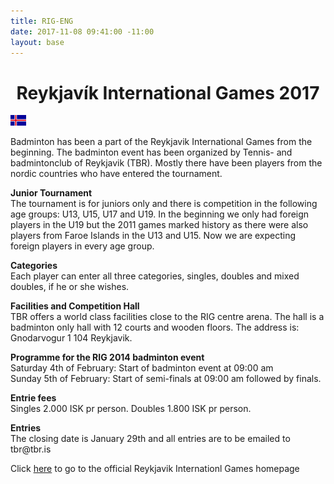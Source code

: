 ```yaml
---
title: RIG-ENG
date: 2017-11-08 09:41:00 -11:00
layout: base
---
```


<head>
	<link href='http://fonts.googleapis.com/css?family=Lobster' rel='stylesheet' type='text/css'>
</head>
<body>
	<h1 class="board_text" align="center">Reykjavík International Games 2017</h1>
  <a href="/RIG">
    <img src="/images/isl_flag.jpg" class="language-flag"><img>
  </a>
	<section class="long_text">
    <p>
      Badminton has been a part of the Reykjavik International Games from the beginning. The badminton event has been organized by Tennis- and badmintonclub of Reykjavik (TBR).
      Mostly there have been players from the nordic countries who have entered the tournament.
    </p>
    <p>
      <strong>Junior Tournament</strong><br>
      The tournament is for juniors only and there is competition in the following age groups: U13, U15, U17 and U19. In the beginning we only had foreign players in the U19 but the 2011 games marked history as there were also players from Faroe Islands in the U13 and U15. Now we are expecting foreign players in every age group.
    </p>
    <p>
      <strong>Categories</strong><br>
      Each player can enter all three categories, singles, doubles and mixed doubles, if he or she wishes.
    </p>
    <p>
      <strong>Facilities and Competition Hall</strong><br>
      TBR offers a world class facilities close to the RIG centre arena. The hall is a badminton only hall with 12 courts and wooden floors. The address is: Gnodarvogur 1 104 Reykjavik.
    </p>
    <p>
      <strong>Programme for the RIG 2014 badminton event</strong><br>
      Saturday 4th of February: Start of badminton event at 09:00 am<br>
      Sunday 5th of February: Start of semi-finals at 09:00 am followed by finals.
    </p>
    <!-- <p>
      <strong>Live broadcast from the finals</strong><br>
      There will be live streaming from the finals starting at 13:00 local time. The link to the live stream is found by clicking here and then choose player nr 3
    </p> -->
		<p>
      <strong>Entrie fees</strong><br>
      Singles 2.000 ISK pr person. Doubles 1.800 ISK pr person.
    </p>
    <p>
      <strong>Entries</strong><br>
      The closing date is January 29th and all entries are to be emailed to tbr@tbr.is
    </p>
    <!-- <p>
      <strong>Draw</strong><br>
      The draw for the 2014 Reykjavik International Games has been conducted and can be found by clicking her
    </p> -->
		<!-- <p>The draw for the 2014 Reykjavik International Games has been conducted and can be found by clicking here.</p> -->
    <p>Click <a href="http://www.rig.is">here</a> to go to the official Reykjavik Internationl Games homepage</p>
	</section>
</body>
